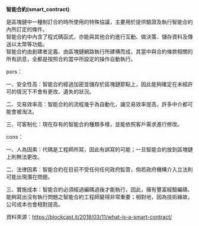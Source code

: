 **智能合約(smart_contract)**. 

是區塊鏈中一種制訂合約時所使用的特殊協議，主要用於提供驗證及執行智能合約內所訂定的條件。  
智能合約中內含了程式碼函式，亦能與其他合約進行互動、做決策、儲存資料及傳送以太幣等功能。  
智能合約由創建者定義、由區塊鏈網路執行所建構而成，其當中與合約條款相關的所有訊息，全都是按照合約當中所設定的操作自動執行。

pors：

一、安全性高：智能合約經過加密並儲存於區塊鏈節點上，因此能夠確定在未經許可的情況下不會有更改、遺失的狀況。  

二、交易效率高：智能合約的流程幾乎為自動化，讓交易效率提高，許多中介都可能會被淘汰。  

三、可客制化：現在存有的智能合約種類多樣，並能依照客戶需求進行修改。

cons：

一、人為因素：代碼是工程師所寫，因此有誤寫的可能；一旦智能合約放到區塊鏈上則無法更改。  

二、法律因素：智能合約在目前不受任何任何政府監管，倘若政府機構介入立法則可能出現潛在問題。  

三、實施成本：智能合約必須經過編碼過後才能執行，因此，擁有豐富經驗編碼、能夠寫出沒有執行問題之智能合約工程師變得非常重要；相對地，因為技術緣故，公司成本也會相對提高。


資料來源：https://blockcast.it/2018/03/11/what-is-a-smart-contract/
